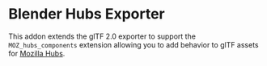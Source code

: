 # Blender Hubs Exporter

This addon extends the glTF 2.0 exporter to support the `MOZ_hubs_components` extension allowing you to add behavior to glTF assets for [Mozilla Hubs](https://hubs.mozilla.com).